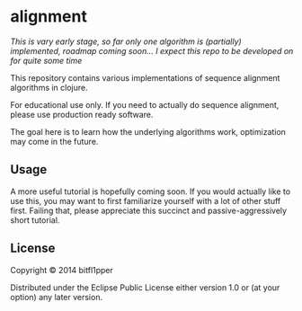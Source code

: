 # alignment

*This is vary early stage, so far only one algorithm is (partially) implemented, roadmap coming soon... I expect this repo to be developed on for quite some time*

This repository contains various implementations of sequence alignment algorithms in clojure.

For educational use only. If you need to actually do sequence alignment, please use production ready software.

The goal here is to learn how the underlying algorithms work, optimization may come in the future.

## Usage

A more useful tutorial is hopefully coming soon. If you would actually like to use this, you may 
want to first familiarize yourself with a lot of other stuff first. Failing that, please appreciate this succinct and passive-aggressively short tutorial.

## License

Copyright © 2014 bitfl1pper

Distributed under the Eclipse Public License either version 1.0 or (at
your option) any later version.
